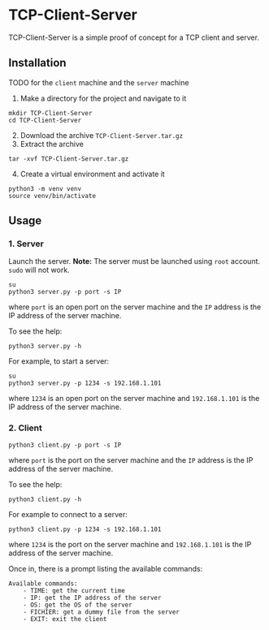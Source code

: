 # TCP-Client-Server

TCP-Client-Server is a simple proof of concept for a TCP client and server.

## Installation
TODO for the `client` machine and the `server` machine

1. Make a directory for the project and navigate to it
```shell
mkdir TCP-Client-Server
cd TCP-Client-Server
```
2. Download the archive `TCP-Client-Server.tar.gz`
3. Extract the archive
```shell
tar -xvf TCP-Client-Server.tar.gz
```
4. Create a virtual environment and activate it
```shell
python3 -m venv venv
source venv/bin/activate
```

## Usage

### 1. Server



Launch the server. 
**Note:** The server must be launched using `root` account. `sudo` will not work.

```shell
su
python3 server.py -p port -s IP
```
where 
`port` is an open port on the server machine and the `IP` address is the IP address of the server machine.

To see the help:
```shell
python3 server.py -h
```
For example, to start a server:
```shell
su
python3 server.py -p 1234 -s 192.168.1.101
```
where `1234` is an open port on the server machine and `192.168.1.101` is the IP address of the server machine.

### 2. Client

```shell
python3 client.py -p port -s IP
```
where `port` is the port on the server machine and the `IP` address is the IP address of the server machine.

To see the help:
```shell
python3 client.py -h
```
For example to connect to a server:
```shell
python3 client.py -p 1234 -s 192.168.1.101
```
where `1234` is the port on the server machine and `192.168.1.101` is the IP address of the server machine.

Once in, there is a prompt listing the available commands:
```shell
Available commands:
    - TIME: get the current time
    - IP: get the IP address of the server
    - OS: get the OS of the server
    - FICHIER: get a dummy file from the server
    - EXIT: exit the client
```

